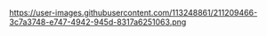 https://user-images.githubusercontent.com/113248861/211209466-3c7a3748-e747-4942-945d-8317a6251063.png
